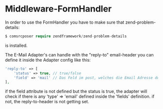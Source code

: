 # Middleware-FormHandler

In order to use the FormHandler you have to make sure that zend-problem-details:
```php
$ comsrcposer require zendframework/zend-problem-details
```
is installed.

The E-Mail Adapter's can handle with the "reply-to" email-header
you can define it inside the Adapter config like this:
```php
'reply-to' => [
    'status' => true, // true/false
    'field' => 'mail' // Das Feld im post, welches die Email Adresse der Person benhaltet
],
```
if the field attribute is not defined but the status is true,
the adapter will check if there is any 'type' => 'email' defined inside the 'fields' definition.
if not, the reply-to-header is not getting set.